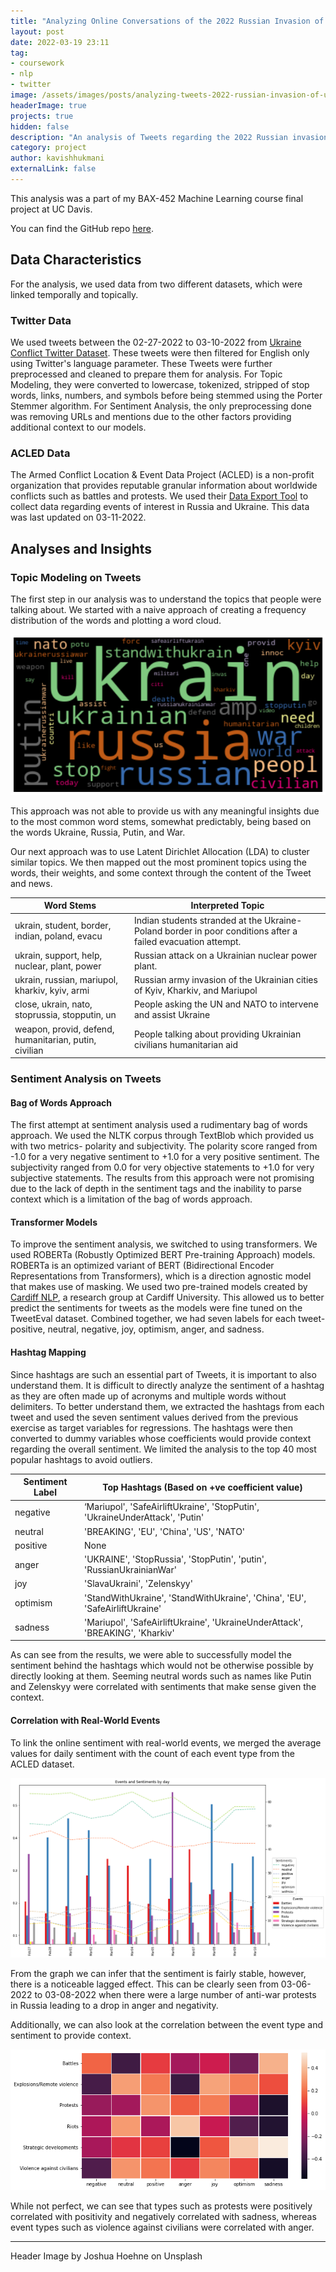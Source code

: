 ```yaml
---
title: "Analyzing Online Conversations of the 2022 Russian Invasion of Ukraine"
layout: post
date: 2022-03-19 23:11
tag:
- coursework
- nlp
- twitter
image: /assets/images/posts/analyzing-tweets-2022-russian-invasion-of-ukraine/twitter_app.jpg
headerImage: true
projects: true
hidden: false
description: "An analysis of Tweets regarding the 2022 Russian invasion of Ukraine"
category: project
author: kavishhukmani
externalLink: false
---
```


<span class="evidence">This analysis was a part of my BAX-452 Machine Learning course final project at UC Davis.</span>

You can find the GitHub repo [here](https://github.com/DoubleGremlin181/Analyzing-Tweets-2022-Russian-Invasion-of-Ukraine).

## Data Characteristics

For the analysis, we used data from two different datasets, which were linked temporally and topically.

### Twitter Data

We used tweets between the 02-27-2022 to 03-10-2022 from [Ukraine Conflict Twitter Dataset](https://www.kaggle.com/datasets/bwandowando/ukraine-russian-crisis-twitter-dataset-1-2-m-rows). These tweets were then filtered for English only using Twitter's language parameter. These Tweets were further preprocessed and cleaned to prepare them for analysis. For Topic Modeling, they were converted to lowercase, tokenized, stripped of stop words, links, numbers, and symbols before being stemmed using the Porter Stemmer algorithm. For Sentiment Analysis, the only preprocessing done was removing URLs and mentions due to the other factors providing additional context to our models.

### ACLED Data

The Armed Conflict Location & Event Data Project (ACLED) is a non-profit organization that provides reputable granular information about worldwide conflicts such as battles and protests. We used their [Data Export Tool](https://acleddata.com/data-export-tool/) to collect data regarding events of interest in Russia and Ukraine. This data was last updated on 03-11-2022.

## Analyses and Insights

### Topic Modeling on Tweets

The first step in our analysis was to understand the topics that people were talking about. We started with a naive approach of creating a frequency distribution of the words and plotting a word cloud.

![Wordcloud](/assets/images/posts/analyzing-tweets-2022-russian-invasion-of-ukraine/image1.png)

This approach was not able to provide us with any meaningful insights due to the most common word stems, somewhat predictably, being based on the words Ukraine, Russia, Putin, and War.

Our next approach was to use Latent Dirichlet Allocation (LDA) to cluster similar topics. We then mapped out the most prominent topics using the words, their weights, and some context through the content of the Tweet and news.

| Word Stems                                            | Interpreted Topic                                                                                           |
| ----------------------------------------------------- | ----------------------------------------------------------------------------------------------------------- |
| ukrain, student, border, indian, poland, evacu        | Indian students stranded at the Ukraine-Poland border in poor conditions after a failed evacuation attempt. |
| ukrain, support, help, nuclear, plant, power          | Russian attack on a Ukrainian nuclear power plant.                                                          |
| ukrain, russian, mariupol, kharkiv, kyiv, armi        | Russian army invasion of the Ukrainian cities of Kyiv, Kharkiv, and Mariupol                                |
| close, ukrain, nato, stoprussia, stopputin, un        | People asking the UN and NATO to intervene and assist Ukraine                                               |
| weapon, provid, defend, humanitarian, putin, civilian | People talking about providing Ukrainian civilians humanitarian aid                                         |

### Sentiment Analysis on Tweets

#### Bag of Words Approach

The first attempt at sentiment analysis used a rudimentary bag of words approach. We used the NLTK corpus through TextBlob which provided us with two metrics- polarity and subjectivity. The polarity score ranged from -1.0 for a very negative sentiment to +1.0 for a very positive sentiment. The subjectivity ranged from 0.0 for very objective statements to +1.0 for very subjective statements. The results from this approach were not promising due to the lack of depth in the sentiment tags and the inability to parse context which is a limitation of the bag of words approach.

#### Transformer Models

To improve the sentiment analysis, we switched to using transformers. We used ROBERTa (Robustly Optimized BERT Pre-training Approach) models. ROBERTa is an optimized variant of BERT (Bidirectional Encoder Representations from Transformers), which is a direction agnostic model that makes use of masking. We used two pre-trained models created by [Cardiff NLP](https://huggingface.co/cardiffnlp), a research group at Cardiff University. This allowed us to better predict the sentiments for tweets as the models were fine tuned on the TweetEval dataset. Combined together, we had seven labels for each tweet- positive, neutral, negative, joy, optimism, anger, and sadness.

#### Hashtag Mapping

Since hashtags are such an essential part of Tweets, it is important to also understand them. It is difficult to directly analyze the sentiment of a hashtag as they are often made up of acronyms and multiple words without delimiters. To better understand them, we extracted the hashtags from each tweet and used the seven sentiment values derived from the previous exercise as target variables for regressions. The hashtags were then converted to dummy variables whose coefficients would provide context regarding the overall sentiment. We limited the analysis to the top 40 most popular hashtags to avoid outliers.

| Sentiment Label | Top Hashtags (Based on +ve coefficient value)                                 |
| --------------- | ----------------------------------------------------------------------------- |
| negative        | ‘Mariupol', 'SafeAirliftUkraine', 'StopPutin', 'UkraineUnderAttack', 'Putin'  |
| neutral         | 'BREAKING', 'EU', 'China', 'US', 'NATO'                                       |
| positive        | None                                                                          |
| anger           | 'UKRAINE', 'StopRussia', 'StopPutin', 'putin', 'RussianUkrainianWar'          |
| joy             | 'SlavaUkraini', 'Zelenskyy'                                                   |
| optimism        | 'StandWithUkraine', 'StandWithUkraine️', 'China', 'EU', 'SafeAirliftUkraine'  |
| sadness         | 'Mariupol', 'SafeAirliftUkraine', 'UkraineUnderAttack', 'BREAKING', 'Kharkiv' |

As can see from the results, we were able to successfully model the sentiment behind the hashtags which would not be otherwise possible by directly looking at them. Seeming neutral words such as names like Putin and Zelenskyy were correlated with sentiments that make sense given the context.

#### Correlation with Real-World Events

To link the online sentiment with real-world events, we merged the average values for daily sentiment with the count of each event type from the ACLED dataset.

![Correlation graph](/assets/images/posts/analyzing-tweets-2022-russian-invasion-of-ukraine/image2.png)

From the graph we can infer that the sentiment is fairly stable, however, there is a noticeable lagged effect. This can be clearly seen from 03-06-2022 to 03-08-2022 when there were a large number of anti-war protests in Russia leading to a drop in anger and negativity.

Additionally, we can also look at the correlation between the event type and sentiment to provide context.

![Heatmap](/assets/images/posts/analyzing-tweets-2022-russian-invasion-of-ukraine/image3.png)

While not perfect, we can see that  types such as protests were positively correlated with positivity and negatively correlated with sadness, whereas event types such as violence against civilians were correlated with anger.

---

Header Image by Joshua Hoehne on Unsplash
